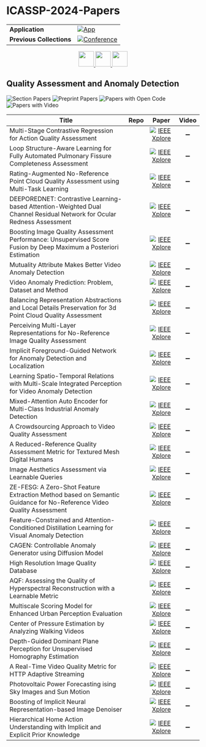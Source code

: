 # ICASSP-2024-Papers

<table>
    <tr>
        <td><strong>Application</strong></td>
        <td>
            <a href="https://huggingface.co/spaces/DmitryRyumin/NewEraAI-Papers" style="float:left;">
                <img src="https://img.shields.io/badge/🤗-NewEraAI--Papers-FFD21F.svg" alt="App" />
            </a>
        </td>
    </tr>
    <tr>
        <td><strong>Previous Collections</strong></td>
        <td>
            <a href="https://github.com/DmitryRyumin/ICASSP-2023-24-Papers/blob/main/README_2023.md">
                <img src="http://img.shields.io/badge/ICASSP-2023-0073AE.svg" alt="Conference">
            </a>
        </td>
    </tr>
</table>

<div align="center">
    <a href="https://github.com/DmitryRyumin/ICASSP-2023-24-Papers/blob/main/sections/2024/main/IFS-P2.md">
        <img src="https://cdn.jsdelivr.net/gh/DmitryRyumin/NewEraAI-Papers@main/images/left.svg" width="40" alt="" />
    </a>
    <a href="https://github.com/DmitryRyumin/ICASSP-2023-24-Papers/">
        <img src="https://cdn.jsdelivr.net/gh/DmitryRyumin/NewEraAI-Papers@main/images/home.svg" width="40" alt="" />
    </a>
    <a href="https://github.com/DmitryRyumin/ICASSP-2023-24-Papers/blob/main/sections/2024/main/SPTM-P3.md">
        <img src="https://cdn.jsdelivr.net/gh/DmitryRyumin/NewEraAI-Papers@main/images/right.svg" width="40" alt="" />
    </a>
</div>

## Quality Assessment and Anomaly Detection

![Section Papers](https://img.shields.io/badge/Section%20Papers-11-42BA16) ![Preprint Papers](https://img.shields.io/badge/Preprint%20Papers-6-b31b1b) ![Papers with Open Code](https://img.shields.io/badge/Papers%20with%20Open%20Code-3-1D7FBF) ![Papers with Video](https://img.shields.io/badge/Papers%20with%20Video-0-FF0000)

| **Title** | **Repo** | **Paper** | **Video** |
|-----------|:--------:|:---------:|:---------:|
| Multi-Stage Contrastive Regression for Action Quality Assessment |  | [![IEEE Xplore](https://img.shields.io/badge/IEEE-10447069-E4A42C.svg)](https://ieeexplore.ieee.org/document/10447069) | :heavy_minus_sign: |
| Loop Structure-Aware Learning for Fully Automated Pulmonary Fissure Completeness Assessment |  | [![IEEE Xplore](https://img.shields.io/badge/IEEE-10447114-E4A42C.svg)](https://ieeexplore.ieee.org/document/10447114) | :heavy_minus_sign: |
| Rating-Augmented No-Reference Point Cloud Quality Assessment using Multi-Task Learning |  | [![IEEE Xplore](https://img.shields.io/badge/IEEE-10448511-E4A42C.svg)](https://ieeexplore.ieee.org/document/10448511) | :heavy_minus_sign: |
| DEEPOREDNET: Contrastive Learning-based Attention-Weighted Dual Channel Residual Network for Ocular Redness Assessment |  | [![IEEE Xplore](https://img.shields.io/badge/IEEE-10447056-E4A42C.svg)](https://ieeexplore.ieee.org/document/10447056) | :heavy_minus_sign: |
| Boosting Image Quality Assessment Performance: Unsupervised Score Fusion by Deep Maximum a Posteriori Estimation |  | [![IEEE Xplore](https://img.shields.io/badge/IEEE-10447233-E4A42C.svg)](https://ieeexplore.ieee.org/document/10447233) | :heavy_minus_sign: |
| Mutuality Attribute Makes Better Video Anomaly Detection |  | [![IEEE Xplore](https://img.shields.io/badge/IEEE-10448319-E4A42C.svg)](https://ieeexplore.ieee.org/document/10448319) | :heavy_minus_sign: |
| Video Anomaly Prediction: Problem, Dataset and Method |  | [![IEEE Xplore](https://img.shields.io/badge/IEEE-10448187-E4A42C.svg)](https://ieeexplore.ieee.org/document/10448187) | :heavy_minus_sign: |
| Balancing Representation Abstractions and Local Details Preservation for 3d Point Cloud Quality Assessment |  | [![IEEE Xplore](https://img.shields.io/badge/IEEE-10448110-E4A42C.svg)](https://ieeexplore.ieee.org/document/10448110) | :heavy_minus_sign: |
| Perceiving Multi-Layer Representations for No-Reference Image Quality Assessment |  | [![IEEE Xplore](https://img.shields.io/badge/IEEE-10446552-E4A42C.svg)](https://ieeexplore.ieee.org/document/10446552) | :heavy_minus_sign: |
| Implicit Foreground-Guided Network for Anomaly Detection and Localization |  | [![IEEE Xplore](https://img.shields.io/badge/IEEE-10446952-E4A42C.svg)](https://ieeexplore.ieee.org/document/10446952) | :heavy_minus_sign: |
| Learning Spatio-Temporal Relations with Multi-Scale Integrated Perception for Video Anomaly Detection |  | [![IEEE Xplore](https://img.shields.io/badge/IEEE-10447603-E4A42C.svg)](https://ieeexplore.ieee.org/document/10447603) | :heavy_minus_sign: |
| Mixed-Attention Auto Encoder for Multi-Class Industrial Anomaly Detection |  | [![IEEE Xplore](https://img.shields.io/badge/IEEE-10446794-E4A42C.svg)](https://ieeexplore.ieee.org/document/10446794) | :heavy_minus_sign: |
| A Crowdsourcing Approach to Video Quality Assessment |  | [![IEEE Xplore](https://img.shields.io/badge/IEEE-10446509-E4A42C.svg)](https://ieeexplore.ieee.org/document/10446509) | :heavy_minus_sign: |
| A Reduced-Reference Quality Assessment Metric for Textured Mesh Digital Humans |  | [![IEEE Xplore](https://img.shields.io/badge/IEEE-10447636-E4A42C.svg)](https://ieeexplore.ieee.org/document/10447636) | :heavy_minus_sign: |
| Image Aesthetics Assessment via Learnable Queries |  | [![IEEE Xplore](https://img.shields.io/badge/IEEE-10446282-E4A42C.svg)](https://ieeexplore.ieee.org/document/10446282) | :heavy_minus_sign: |
| ZE-FESG: A Zero-Shot Feature Extraction Method based on Semantic Guidance for No-Reference Video Quality Assessment |  | [![IEEE Xplore](https://img.shields.io/badge/IEEE-10448422-E4A42C.svg)](https://ieeexplore.ieee.org/document/10448422) | :heavy_minus_sign: |
| Feature-Constrained and Attention-Conditioned Distillation Learning for Visual Anomaly Detection |  | [![IEEE Xplore](https://img.shields.io/badge/IEEE-10448432-E4A42C.svg)](https://ieeexplore.ieee.org/document/10448432) | :heavy_minus_sign: |
| CAGEN: Controllable Anomaly Generator using Diffusion Model |  | [![IEEE Xplore](https://img.shields.io/badge/IEEE-10447663-E4A42C.svg)](https://ieeexplore.ieee.org/document/10447663) | :heavy_minus_sign: |
| High Resolution Image Quality Database |  | [![IEEE Xplore](https://img.shields.io/badge/IEEE-10446520-E4A42C.svg)](https://ieeexplore.ieee.org/document/10446520) | :heavy_minus_sign: |
| AQF: Assessing the Quality of Hyperspectral Reconstruction with a Learnable Metric |  | [![IEEE Xplore](https://img.shields.io/badge/IEEE-10446925-E4A42C.svg)](https://ieeexplore.ieee.org/document/10446925) | :heavy_minus_sign: |
| Multiscale Scoring Model for Enhanced Urban Perception Evaluation |  | [![IEEE Xplore](https://img.shields.io/badge/IEEE-10447909-E4A42C.svg)](https://ieeexplore.ieee.org/document/10447909) | :heavy_minus_sign: |
| Center of Pressure Estimation by Analyzing Walking Videos |  | [![IEEE Xplore](https://img.shields.io/badge/IEEE-10447136-E4A42C.svg)](https://ieeexplore.ieee.org/document/10447136) | :heavy_minus_sign: |
| Depth-Guided Dominant Plane Perception for Unsupervised Homography Estimation |  | [![IEEE Xplore](https://img.shields.io/badge/IEEE-10446158-E4A42C.svg)](https://ieeexplore.ieee.org/document/10446158) | :heavy_minus_sign: |
| A Real-Time Video Quality Metric for HTTP Adaptive Streaming |  | [![IEEE Xplore](https://img.shields.io/badge/IEEE-10446839-E4A42C.svg)](https://ieeexplore.ieee.org/document/10446839) | :heavy_minus_sign: |
| Photovoltaic Power Forecasting ising Sky Images and Sun Motion |  | [![IEEE Xplore](https://img.shields.io/badge/IEEE-10448183-E4A42C.svg)](https://ieeexplore.ieee.org/document/10448183) | :heavy_minus_sign: |
| Boosting of Implicit Neural Representation-based Image Denoiser |  | [![IEEE Xplore](https://img.shields.io/badge/IEEE-10447327-E4A42C.svg)](https://ieeexplore.ieee.org/document/10447327) | :heavy_minus_sign: |
| Hierarchical Home Action Understanding with Implicit and Explicit Prior Knowledge |  | [![IEEE Xplore](https://img.shields.io/badge/IEEE-10445997-E4A42C.svg)](https://ieeexplore.ieee.org/document/10445997) | :heavy_minus_sign: |
